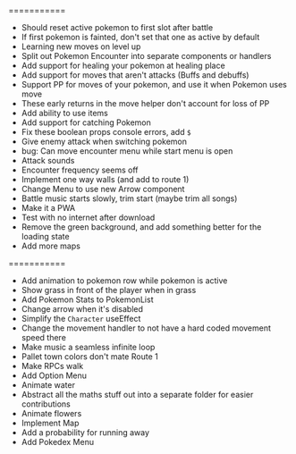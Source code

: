 ===========

- Should reset active pokemon to first slot after battle
- If first pokemon is fainted, don't set that one as active by default
- Learning new moves on level up
- Split out Pokemon Encounter into separate components or handlers
- Add support for healing your pokemon at healing place
- Add support for moves that aren't attacks (Buffs and debuffs)
- Support PP for moves of your pokemon, and use it when Pokemon uses move
- These early returns in the move helper don't account for loss of PP
- Add ability to use items
- Add support for catching Pokemon
- Fix these boolean props console errors, add `$`
- Give enemy attack when switching pokemon
- bug: Can move encounter menu while start menu is open
- Attack sounds
- Encounter frequency seems off
- Implement one way walls (and add to route 1)
- Change Menu to use new Arrow component
- Battle music starts slowly, trim start (maybe trim all songs)
- Make it a PWA
- Test with no internet after download
- Remove the green background, and add something better for the loading state
- Add more maps

===========

- Add animation to pokemon row while pokemon is active
- Show grass in front of the player when in grass
- Add Pokemon Stats to PokemonList
- Change arrow when it's disabled
- Simplify the `Character` useEffect
- Change the movement handler to not have a hard coded movement speed there
- Make music a seamless infinite loop
- Pallet town colors don't mate Route 1
- Make RPCs walk
- Add Option Menu
- Animate water
- Abstract all the maths stuff out into a separate folder for easier contributions
- Animate flowers
- Implement Map
- Add a probability for running away
- Add Pokedex Menu
